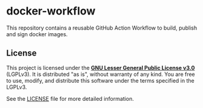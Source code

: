# docker-workflow

This repository contains a reusable GitHub Action Workflow to build, publish and sign docker images.

## License

This project is licensed under the [**GNU Lesser General Public License v3.0**](https://www.gnu.org/licenses/lgpl-3.0.html) (LGPLv3).
It is distributed "as is", without warranty of any kind.
You are free to use, modify, and distribute this software under the terms specified in the LGPLv3.

See the [LICENSE](./LICENSE) file for more detailed information.
